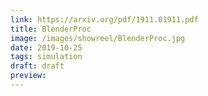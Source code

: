 ```yaml
---
link: https://arxiv.org/pdf/1911.01911.pdf
title: BlenderProc
image: /images/showreel/BlenderProc.jpg
date: 2019-10-25
tags: simulation
draft: draft
preview:
---
```



